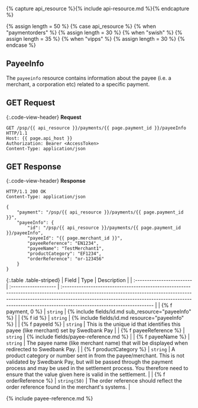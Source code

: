 {% capture api_resource %}{% include api-resource.md %}{% endcapture %}

{% assign length = 50 %}
{% case api_resource %}
    {% when "paymentorders" %}
        {% assign length = 30 %}
    {% when "swish" %}
        {% assign length = 35 %}
    {% when "vipps" %}
        {% assign length = 30 %}
{% endcase %}

## PayeeInfo

The `payeeinfo` resource contains information about the payee (i.e. a merchant,
a corporation etc) related to a specific payment.

## GET Request

{:.code-view-header}
**Request**

```http
GET /psp/{{ api_resource }}/payments/{{ page.payment_id }}/payeeInfo HTTP/1.1
Host: {{ page.api_host }}
Authorization: Bearer <AccessToken>
Content-Type: application/json
```

## GET Response

{:.code-view-header}
**Response**

```http
HTTP/1.1 200 OK
Content-Type: application/json

{
    "payment": "/psp/{{ api_resource }}/payments/{{ page.payment_id }}",
    "payeeInfo": {
        "id": "/psp/{{ api_resource }}/payments/{{ page.payment_id }}/payeeInfo",
        "payeeId": "{{ page.merchant_id }}",
        "payeeReference": "EN1234",
        "payeeName": "TestMerchant1",
        "productCategory": "EF1234",
        "orderReference": "or-123456"
    }
}
```

{:.table .table-striped}
| Field                     | Type                 | Description                                                                                                                                                                                                                                                                       |
| :------------------------ | :------------------- | :-------------------------------------------------------------------------------------------------------------------------------------------------------------------------------------------------------------------------------------------------------------------------------- |
| {% f payment, 0 %}                 | `string`             | {% include fields/id.md sub_resource="payeeInfo" %}                                                                                                                                                                                                                    |
| {% f id %}              | `string`             | {% include fields/id.md resource="payeeInfo" %}                                                                                                                                                                                                                        |
| {% f payeeId %}         | `string`             | This is the unique id that identifies this payee (like merchant) set by Swedbank Pay                                                                                                                                                                                              |
| {% f payeeReference %}  | `string` | {% include fields/payee-reference.md %}                                                                                                                                                                                    |
| {% f payeeName %}       | `string`             | The payee name (like merchant name) that will be displayed when redirected to Swedbank Pay.                                                                                                                                                                           |
| {% f productCategory %} | `string`             | A product category or number sent in from the payee/merchant. This is not validated by Swedbank Pay, but will be passed through the payment process and may be used in the settlement process. You therefore need to ensure that the value given here is valid in the settlement. |
| {% f orderReference %}  | `string(50)`         | The order reference should reflect the order reference found in the merchant's systems.                                                                                                                                                                                           |

{% include payee-reference.md %}
